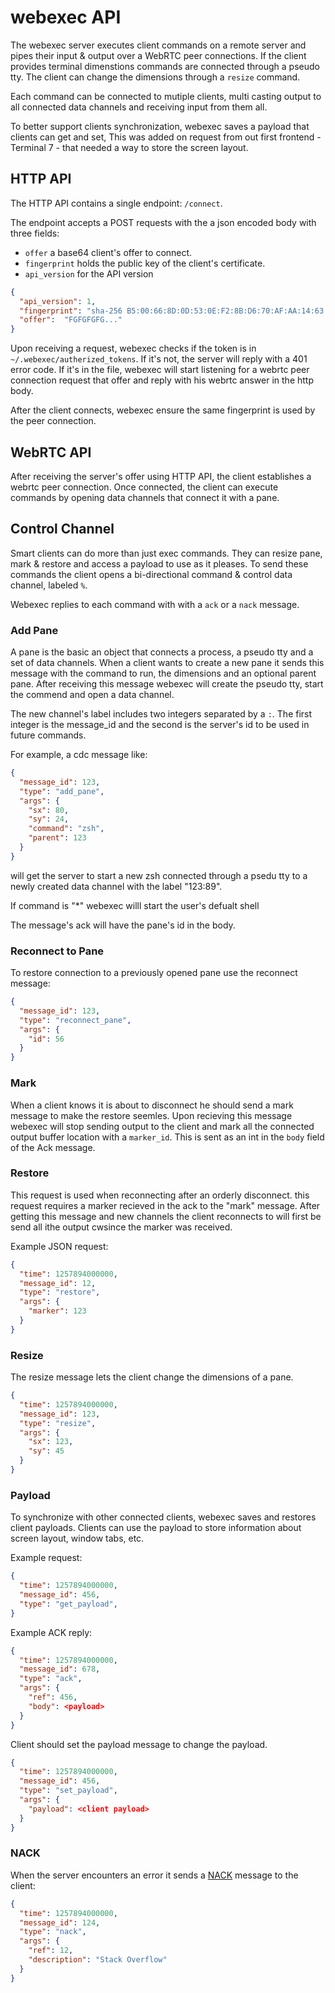 # webexec API

The webexec server executes client commands on a remote server and pipes their
input & output over a WebRTC peer connections.
If the client provides terminal dimenstions commands are connected 
through a pseudo tty. The client can change the dimensions through a `resize`
command.

Each command can be connected to mutiple clients, multi casting output to all 
connected data channels and receiving input from them all.

To better support clients synchronization, webexec saves a payload that 
clients can get and set, This was added on request from out first frontend -
Terminal 7 - that needed a way to store the screen layout.

	
## HTTP API

The HTTP API contains a single endpoint: `/connect`.

The endpoint accepts a POST requests with the a json encoded body with
three fields: 
- `offer` a base64 client's offer to connect. 
- `fingerprint` holds the public key of the client's certificate. 
- `api_version` for the API version
 
```json
{
  "api_version": 1,
  "fingerprint": "sha-256 B5:00:66:8D:0D:53:0E:F2:8B:D6:70:AF:AA:14:63:6F:B7:F7:E9:B0:54:20:FB:5D:5C:1F:33:28:69:51:2C:CD",
  "offer":  "FGFGFGFG..."
}

```

Upon receiving a request, webexec checks if the token is in 
`~/.webexec/autherized_tokens`. If it's not, the server will reply
with a 401 error code.  If it's in the file, webexec will start listening for
a webrtc peer connection request that offer and reply with his webrtc answer
in the http body.

After the client connects, webexec ensure the same fingerprint is used by 
the peer connection.


## WebRTC API

After receiving the server's offer using HTTP API, the client establishes
a webrtc peer connection. Once connected, the client can execute commands 
by opening data channels that connect it with a pane.


## Control Channel

Smart clients can do more than just exec commands. They can resize pane,
mark & restore and access a payload to use as it pleases. To send these commands
the client opens a bi-directional command & control data channel, labeled
`%`.

Webexec replies to each command with with a `ack` or a `nack` message.

### Add Pane

A pane is the basic an object that connects a process, a pseudo tty and a set of 
data channels.  When a client wants to create a new pane it sends this message with the 
command to run, the dimensions and an optional parent pane.
After receiving this message webexec will create the pseudo tty, start 
the commend and open a data channel.

The new channel's label includes two integers separated by a `:`. 
The first integer is the message_id and the second is the server's id to be
used in future commands.

For example, a cdc message like:

```json
{
  "message_id": 123,
  "type": "add_pane",
  "args": {
    "sx": 80,
    "sy": 24,
    "command": "zsh",
    "parent": 123
  }
}
```

will get the server to start a new zsh connected through a psedu tty to a newly
created data channel with the label "123:89". 

If command is "*" webexec willl start the user's defualt shell

The message's ack will have the pane's id in the body.

### Reconnect to  Pane

To restore connection to a previously opened pane use the reconnect message:

```json
{
  "message_id": 123,
  "type": "reconnect_pane",
  "args": {
    "id": 56
  }
}
```

### Mark

When a client knows it is about to disconnect he should send a mark message
to make the restore seemles. Upon recieving this message webexec will stop
sending output to the client and mark all the connected output buffer location
with a `marker_id`. This is sent as an int in the `body` field of the 
Ack message.


### Restore

This request is used when reconnecting after an orderly disconnect.
this request requires a marker recieved in the ack to the "mark" message.
After getting this message and new channels the client reconnects to will first
be send all ithe output cwsince the marker was received.

Example JSON request:

```json
{
  "time": 1257894000000,
  "message_id": 12,
  "type": "restore",
  "args": {
    "marker": 123
  }
}
```

### Resize

The resize message lets the client change the dimensions of a pane.

```json
{
  "time": 1257894000000,
  "message_id": 123,
  "type": "resize",
  "args": {
    "sx": 123,
    "sy": 45
  }
}
```

### Payload

To synchronize with other connected clients, webexec saves and restores client
payloads. Clients can use the payload to store information about screen layout,
window tabs, etc.

Example request:

```json
{
  "time": 1257894000000,
  "message_id": 456,
  "type": "get_payload",
}
```

Example ACK reply:

```json
{
  "time": 1257894000000,
  "message_id": 678,
  "type": "ack",
  "args": {
    "ref": 456,
    "body": <payload>
  }
}
```

Client should set the payload message to change the payload.

```json
{
  "time": 1257894000000,
  "message_id": 456,
  "type": "set_payload",
  "args": {
    "payload": <client payload>
  }
}
```

### NACK

When the server encounters an error it sends a [NACK](https://webrtcglossary.com/nack/) message to the client:


```json
{
  "time": 1257894000000,
  "message_id": 124,
  "type": "nack",
  "args": {
    "ref": 12,
    "description": "Stack Overflow"
  }
}
```
